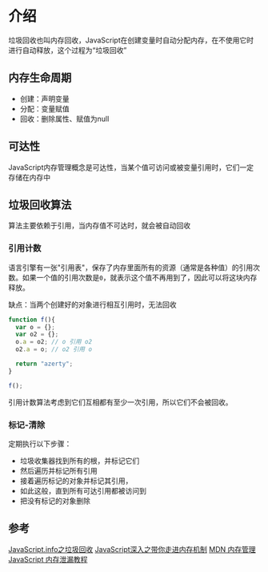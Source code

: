 # 介绍
垃圾回收也叫内存回收，JavaScript在创建变量时自动分配内存，在不使用它时进行自动释放，这个过程为“垃圾回收”

## 内存生命周期
* 创建：声明变量
* 分配：变量赋值
* 回收：删除属性、赋值为null


## 可达性
JavaScript内存管理概念是可达性，当某个值可访问或被变量引用时，它们一定存储在内存中


## 垃圾回收算法
算法主要依赖于引用，当内存值不可达时，就会被自动回收


### 引用计数
语言引擎有一张"引用表"，保存了内存里面所有的资源（通常是各种值）的引用次数。如果一个值的引用次数是`0`，就表示这个值不再用到了，因此可以将这块内存释放。


缺点：当两个创建好的对象进行相互引用时，无法回收

```js
function f(){
  var o = {};
  var o2 = {};
  o.a = o2; // o 引用 o2
  o2.a = o; // o2 引用 o

  return "azerty";
}

f();
```
引用计数算法考虑到它们互相都有至少一次引用，所以它们不会被回收。



### 标记-清除
定期执行以下步骤：
* 垃圾收集器找到所有的根，并标记它们
* 然后遍历并标记所有引用
* 接着遍历标记的对象并标记其引用，
* 如此这般，直到所有可达引用都被访问到
* 把没有标记的对象删除




## 参考

[JavaScript.info之垃圾回收](https://zh.javascript.info/garbage-collection)
[JavaScript深入之带你走进内存机制](https://muyiy.cn/blog/1/1.4.html#%E5%86%85%E5%AD%98%E5%9B%9E%E6%94%B6)
[MDN 内存管理](https://developer.mozilla.org/zh-CN/docs/Web/JavaScript/Memory_Management)
[JavaScript 内存泄漏教程](https://www.ruanyifeng.com/blog/2017/04/memory-leak.html)